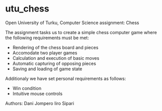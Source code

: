 # utu_chess
Open University of Turku, Computer Science assignment: Chess

The assignment tasks us to create a simple chess computer game where the following requirements must be met:
- Rendering of the chess board and pieces
- Accomodate two player games
- Calculation and execution of basic moves
- Automatic capturing of opposing pieces
- Saving and loading of game state

Additionaly we have set personal requirements as follows:
- Win condition
- Intuitive mouse controls

Authors:
Dani Jompero
Iiro Sipari

